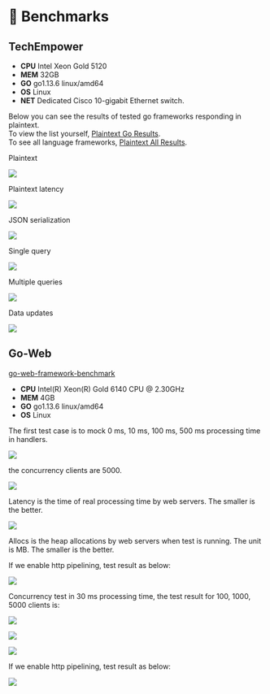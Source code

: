 # 🤖 Benchmarks

## TechEmpower

* **CPU** Intel Xeon Gold 5120
* **MEM** 32GB
* **GO** go1.13.6 linux/amd64
* **OS** Linux
* **NET** Dedicated Cisco 10-gigabit Ethernet switch.

Below you can see the results of tested go frameworks responding in plaintext.  
To view the list yourself, [Plaintext Go Results](https://www.techempower.com/benchmarks/#section=test&runid=350f0783-cc9b-4259-9831-28987799782a&hw=ph&test=plaintext&l=zijocf-1r).  
To see all language frameworks, [Plaintext All Results](https://www.techempower.com/benchmarks/#section=test&runid=350f0783-cc9b-4259-9831-28987799782a&hw=ph&test=plaintext).

Plaintext

![](.gitbook/assets/techempower-plaintext.png)

Plaintext latency

![](.gitbook/assets/techempower-plaintext-latency.png)

JSON serialization

![](.gitbook/assets/techempower-json.png)

Single query

![](.gitbook/assets/techempower-single-query.png)

Multiple queries

![](.gitbook/assets/techempower-multiple-queries.png)

Data updates

![](.gitbook/assets/techempower-updates.png)

## Go-Web

[go-web-framework-benchmark](https://github.com/smallnest/go-web-framework-benchmark)

* **CPU** Intel\(R\) Xeon\(R\) Gold 6140 CPU @ 2.30GHz
* **MEM** 4GB
* **GO** go1.13.6 linux/amd64
* **OS** Linux

The first test case is to mock 0 ms, 10 ms, 100 ms, 500 ms processing time in handlers.

![](.gitbook/assets/benchmark.png)

the concurrency clients are 5000.

![](.gitbook/assets/benchmark_latency.png)

Latency is the time of real processing time by web servers. The smaller is the better.

![](.gitbook/assets/benchmark_alloc.png)

Allocs is the heap allocations by web servers when test is running. The unit is MB. The smaller is the better.

If we enable http pipelining, test result as below:

![](.gitbook/assets/benchmark-pipeline.png)

Concurrency test in 30 ms processing time, the test result for 100, 1000, 5000 clients is:

![](.gitbook/assets/concurrency.png)

![](.gitbook/assets/concurrency_latency.png)

![](.gitbook/assets/concurrency_alloc.png)

If we enable http pipelining, test result as below:

![](.gitbook/assets/concurrency-pipeline.png)

